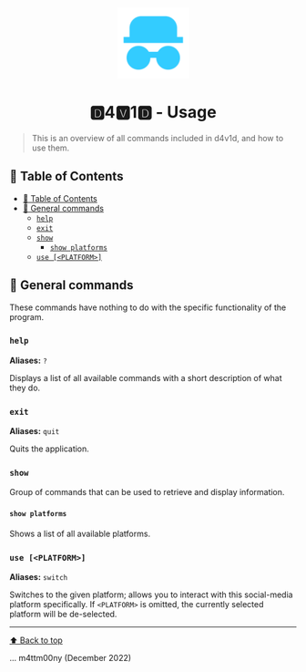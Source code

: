 <p align="center">
  <img alt="d4v1d" src="media/logo.png" width="125" height="125" />
</p>
<h1 align="center">🅳4🆅1🅳 - Usage</h1>

> This is an overview of all commands included in d4v1d, and how to use them.

## 📖 Table of Contents

- [📖 Table of Contents](#-table-of-contents)
- [🎲 General commands](#-general-commands)
  - [`help`](#help)
  - [`exit`](#exit)
  - [`show`](#show)
    - [`show platforms`](#show-platforms)
  - [`use [<PLATFORM>]`](#use-platform)

## 🎲 General commands

These commands have nothing to do with the specific functionality of the program.

### `help`

**Aliases:** `?`

Displays a list of all available commands with a short description of what they do.

### `exit`

**Aliases:** `quit`

Quits the application.

### `show`

Group of commands that can be used to retrieve and display information.

#### `show platforms`

Shows a list of all available platforms.

### `use [<PLATFORM>]`

**Aliases:** `switch`

Switches to the given platform; allows you to interact with this social-media platform specifically. If `<PLATFORM>` is omitted, the currently selected platform will be de-selected.

---

[⬆️ Back to top](#📖-table-of-contents)

... m4ttm00ny (December 2022)
